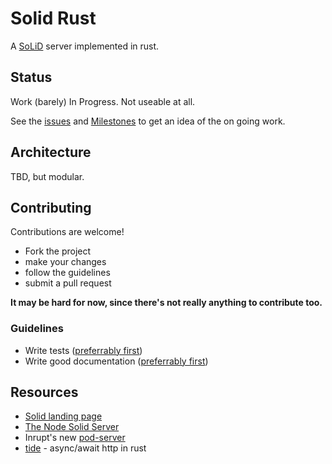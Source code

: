 # Solid Rust

A [SoLiD] server implemented in rust.

## Status

Work (barely) In Progress. Not useable at all.

See the [issues](https://github.com/JordanShurmer/solid-rust/issues) and [Milestones](https://github.com/JordanShurmer/solid-rust/milestones) to get an idea of the on going work.

## Architecture

TBD, but modular.

## Contributing

Contributions are welcome!

* Fork the project
* make your changes
* follow the guidelines
* submit a pull request

**It may be hard for now, since there's not really anything to contribute too.**

### Guidelines

* Write tests ([preferrably first](http://www.butunclebob.com/ArticleS.UncleBob.TheThreeRulesOfTdd))
* Write good documentation ([preferrably first](https://gist.github.com/zsup/9434452))

## Resources

* [Solid landing page][SoLiD]
* [The Node Solid Server][nss]
* Inrupt's new [pod-server]
* [tide](https://github.com/rustasync/tide) - async/await http in rust

[SoLid]: https://solid.github.io/
[pod-server]: https://github.com/inrupt/pod-server
[nss]: https://github.com/solid/node-solid-server

